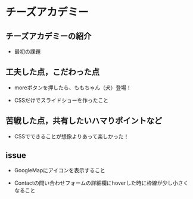 # チーズアカデミー

## チーズアカデミーの紹介

- 最初の課題  

## 工夫した点，こだわった点

- moreボタンを押したら、ももちゃん（犬）登場！  

- CSSだけでスライドショーを作ったこと  

## 苦戦した点，共有したいハマりポイントなど

- CSSでできることが想像よりあって楽しかった！  

## issue

- GoogleMapにアイコンを表示すること  

- Contactの問い合わせフォームの詳細欄にhoverした時に枠線が少し小さくなること